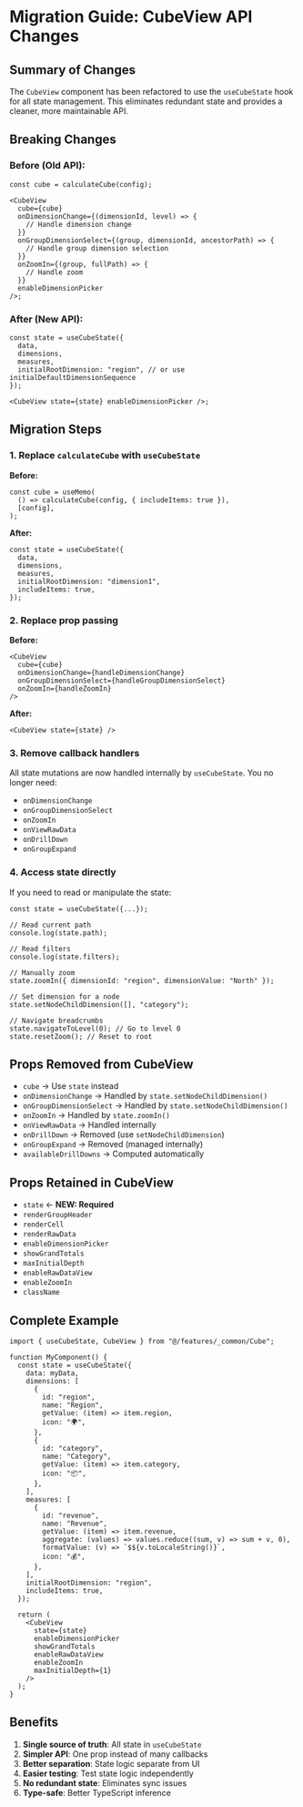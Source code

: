 # Migration Guide: CubeView API Changes

## Summary of Changes

The `CubeView` component has been refactored to use the `useCubeState` hook for all state management. This eliminates redundant state and provides a cleaner, more maintainable API.

## Breaking Changes

### Before (Old API):

```tsx
const cube = calculateCube(config);

<CubeView
  cube={cube}
  onDimensionChange={(dimensionId, level) => {
    // Handle dimension change
  }}
  onGroupDimensionSelect={(group, dimensionId, ancestorPath) => {
    // Handle group dimension selection
  }}
  onZoomIn={(group, fullPath) => {
    // Handle zoom
  }}
  enableDimensionPicker
/>;
```

### After (New API):

```tsx
const state = useCubeState({
  data,
  dimensions,
  measures,
  initialRootDimension: "region", // or use initialDefaultDimensionSequence
});

<CubeView state={state} enableDimensionPicker />;
```

## Migration Steps

### 1. Replace `calculateCube` with `useCubeState`

**Before:**

```tsx
const cube = useMemo(
  () => calculateCube(config, { includeItems: true }),
  [config],
);
```

**After:**

```tsx
const state = useCubeState({
  data,
  dimensions,
  measures,
  initialRootDimension: "dimension1",
  includeItems: true,
});
```

### 2. Replace prop passing

**Before:**

```tsx
<CubeView
  cube={cube}
  onDimensionChange={handleDimensionChange}
  onGroupDimensionSelect={handleGroupDimensionSelect}
  onZoomIn={handleZoomIn}
/>
```

**After:**

```tsx
<CubeView state={state} />
```

### 3. Remove callback handlers

All state mutations are now handled internally by `useCubeState`. You no longer need:

- `onDimensionChange`
- `onGroupDimensionSelect`
- `onZoomIn`
- `onViewRawData`
- `onDrillDown`
- `onGroupExpand`

### 4. Access state directly

If you need to read or manipulate the state:

```tsx
const state = useCubeState({...});

// Read current path
console.log(state.path);

// Read filters
console.log(state.filters);

// Manually zoom
state.zoomIn({ dimensionId: "region", dimensionValue: "North" });

// Set dimension for a node
state.setNodeChildDimension([], "category");

// Navigate breadcrumbs
state.navigateToLevel(0); // Go to level 0
state.resetZoom(); // Reset to root
```

## Props Removed from CubeView

- `cube` → Use `state` instead
- `onDimensionChange` → Handled by `state.setNodeChildDimension()`
- `onGroupDimensionSelect` → Handled by `state.setNodeChildDimension()`
- `onZoomIn` → Handled by `state.zoomIn()`
- `onViewRawData` → Handled internally
- `onDrillDown` → Removed (use `setNodeChildDimension`)
- `onGroupExpand` → Removed (managed internally)
- `availableDrillDowns` → Computed automatically

## Props Retained in CubeView

- `state` ← **NEW: Required**
- `renderGroupHeader`
- `renderCell`
- `renderRawData`
- `enableDimensionPicker`
- `showGrandTotals`
- `maxInitialDepth`
- `enableRawDataView`
- `enableZoomIn`
- `className`

## Complete Example

```tsx
import { useCubeState, CubeView } from "@/features/_common/Cube";

function MyComponent() {
  const state = useCubeState({
    data: myData,
    dimensions: [
      {
        id: "region",
        name: "Region",
        getValue: (item) => item.region,
        icon: "🌍",
      },
      {
        id: "category",
        name: "Category",
        getValue: (item) => item.category,
        icon: "📦",
      },
    ],
    measures: [
      {
        id: "revenue",
        name: "Revenue",
        getValue: (item) => item.revenue,
        aggregate: (values) => values.reduce((sum, v) => sum + v, 0),
        formatValue: (v) => `$${v.toLocaleString()}`,
        icon: "💰",
      },
    ],
    initialRootDimension: "region",
    includeItems: true,
  });

  return (
    <CubeView
      state={state}
      enableDimensionPicker
      showGrandTotals
      enableRawDataView
      enableZoomIn
      maxInitialDepth={1}
    />
  );
}
```

## Benefits

1. **Single source of truth**: All state in `useCubeState`
2. **Simpler API**: One prop instead of many callbacks
3. **Better separation**: State logic separate from UI
4. **Easier testing**: Test state logic independently
5. **No redundant state**: Eliminates sync issues
6. **Type-safe**: Better TypeScript inference
